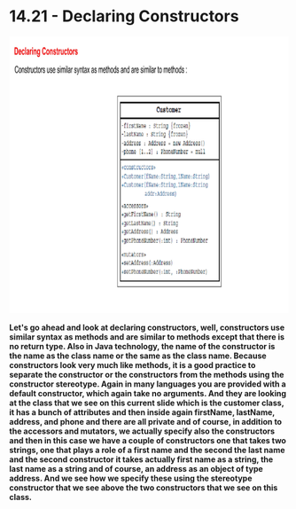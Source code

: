 # 14.21 - Declaring Constructors

<img src="/images/14_21_01.jpg" width="800" height="500">

**Let's go ahead and look at declaring constructors, well, constructors use similar syntax as methods and are similar to methods except that there is no return type. Also in Java technology, the name of the constructor is the name as the class name or the same as the class name. Because constructors look very much like methods, it is a good practice to separate the constructor or the constructors from the methods using the constructor stereotype. Again in many languages you are provided with a default constructor, which again take no arguments. And they are looking at the class that we see on this current slide which is the customer class, it has a bunch of attributes and then inside again firstName, lastName, address, and phone and there are all private and of course, in addition to the accessors and mutators, we actually specify also the constructors and then in this case we have a couple of constructors one that takes two strings, one that plays a role of a first name and the second the last name and the second constructor it takes actually first name as a string, the last name as a string and of course, an address as an object of type address. And we see how we specify these using the stereotype constructor that we see above the two constructors that we see on this class.**